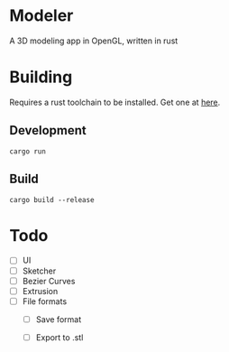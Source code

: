 # Modeler

A 3D modeling app in OpenGL, written in rust

# Building

Requires a rust toolchain to be installed. Get one at [here](https://rustup.rs/).

## Development
`cargo run`

## Build
`cargo build --release`

# Todo
- [ ] UI
- [ ] Sketcher
- [ ] Bezier Curves
- [ ] Extrusion
- [ ] File formats
    - [ ] Save format
    - [ ] Export to .stl

